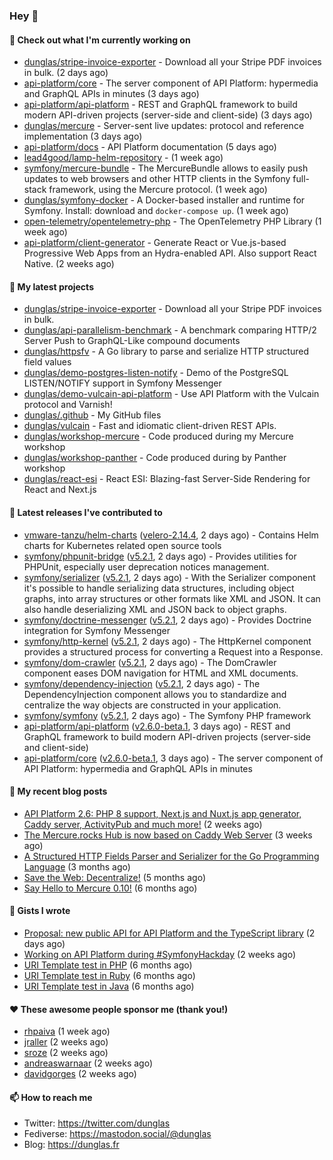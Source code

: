 ### Hey 👋

#### 👷 Check out what I'm currently working on

- [dunglas/stripe-invoice-exporter](https://github.com/dunglas/stripe-invoice-exporter) - Download all your Stripe PDF invoices in bulk. (2 days ago)
- [api-platform/core](https://github.com/api-platform/core) - The server component of API Platform: hypermedia and GraphQL APIs in minutes (3 days ago)
- [api-platform/api-platform](https://github.com/api-platform/api-platform) - REST and GraphQL framework to build modern API-driven projects (server-side and client-side) (3 days ago)
- [dunglas/mercure](https://github.com/dunglas/mercure) - Server-sent live updates: protocol and reference implementation (3 days ago)
- [api-platform/docs](https://github.com/api-platform/docs) - API Platform documentation (5 days ago)
- [lead4good/lamp-helm-repository](https://github.com/lead4good/lamp-helm-repository) -  (1 week ago)
- [symfony/mercure-bundle](https://github.com/symfony/mercure-bundle) - The MercureBundle allows to easily push updates to web browsers and other HTTP clients in the Symfony full-stack framework, using the Mercure protocol. (1 week ago)
- [dunglas/symfony-docker](https://github.com/dunglas/symfony-docker) - A Docker-based installer and runtime for Symfony. Install: download and `docker-compose up`. (1 week ago)
- [open-telemetry/opentelemetry-php](https://github.com/open-telemetry/opentelemetry-php) - The OpenTelemetry PHP Library (1 week ago)
- [api-platform/client-generator](https://github.com/api-platform/client-generator) - Generate React or Vue.js-based Progressive Web Apps from an Hydra-enabled API. Also support React Native. (2 weeks ago)

#### 🌱 My latest projects

- [dunglas/stripe-invoice-exporter](https://github.com/dunglas/stripe-invoice-exporter) - Download all your Stripe PDF invoices in bulk.
- [dunglas/api-parallelism-benchmark](https://github.com/dunglas/api-parallelism-benchmark) - A benchmark comparing HTTP/2 Server Push to GraphQL-Like compound documents
- [dunglas/httpsfv](https://github.com/dunglas/httpsfv) - A Go library to parse and serialize HTTP structured field values
- [dunglas/demo-postgres-listen-notify](https://github.com/dunglas/demo-postgres-listen-notify) - Demo of the PostgreSQL LISTEN/NOTIFY support in Symfony Messenger
- [dunglas/demo-vulcain-api-platform](https://github.com/dunglas/demo-vulcain-api-platform) - Use API Platform with the Vulcain protocol and Varnish!
- [dunglas/.github](https://github.com/dunglas/.github) - My GitHub files
- [dunglas/vulcain](https://github.com/dunglas/vulcain) - Fast and idiomatic client-driven REST APIs.
- [dunglas/workshop-mercure](https://github.com/dunglas/workshop-mercure) - Code produced during my Mercure workshop
- [dunglas/workshop-panther](https://github.com/dunglas/workshop-panther) - Code produced during by Panther workshop
- [dunglas/react-esi](https://github.com/dunglas/react-esi) - React ESI: Blazing-fast Server-Side Rendering for React and Next.js

#### 🔭 Latest releases I've contributed to

- [vmware-tanzu/helm-charts](https://github.com/vmware-tanzu/helm-charts) ([velero-2.14.4](https://github.com/vmware-tanzu/helm-charts/releases/tag/velero-2.14.4), 2 days ago) - Contains Helm charts for Kubernetes related open source tools
- [symfony/phpunit-bridge](https://github.com/symfony/phpunit-bridge) ([v5.2.1](https://github.com/symfony/phpunit-bridge/releases/tag/v5.2.1), 2 days ago) - Provides utilities for PHPUnit, especially user deprecation notices management.
- [symfony/serializer](https://github.com/symfony/serializer) ([v5.2.1](https://github.com/symfony/serializer/releases/tag/v5.2.1), 2 days ago) - With the Serializer component it&#39;s possible to handle serializing data structures, including object graphs, into array structures or other formats like XML and JSON. It can also handle deserializing XML and JSON back to object graphs.
- [symfony/doctrine-messenger](https://github.com/symfony/doctrine-messenger) ([v5.2.1](https://github.com/symfony/doctrine-messenger/releases/tag/v5.2.1), 2 days ago) - Provides Doctrine integration for Symfony Messenger
- [symfony/http-kernel](https://github.com/symfony/http-kernel) ([v5.2.1](https://github.com/symfony/http-kernel/releases/tag/v5.2.1), 2 days ago) - The HttpKernel component provides a structured process for converting a Request into a Response.
- [symfony/dom-crawler](https://github.com/symfony/dom-crawler) ([v5.2.1](https://github.com/symfony/dom-crawler/releases/tag/v5.2.1), 2 days ago) - The DomCrawler component eases DOM navigation for HTML and XML documents.
- [symfony/dependency-injection](https://github.com/symfony/dependency-injection) ([v5.2.1](https://github.com/symfony/dependency-injection/releases/tag/v5.2.1), 2 days ago) - The DependencyInjection component allows you to standardize and centralize the way objects are constructed in your application.
- [symfony/symfony](https://github.com/symfony/symfony) ([v5.2.1](https://github.com/symfony/symfony/releases/tag/v5.2.1), 2 days ago) - The Symfony PHP framework
- [api-platform/api-platform](https://github.com/api-platform/api-platform) ([v2.6.0-beta.1](https://github.com/api-platform/api-platform/releases/tag/v2.6.0-beta.1), 3 days ago) - REST and GraphQL framework to build modern API-driven projects (server-side and client-side)
- [api-platform/core](https://github.com/api-platform/core) ([v2.6.0-beta.1](https://github.com/api-platform/core/releases/tag/v2.6.0-beta.1), 3 days ago) - The server component of API Platform: hypermedia and GraphQL APIs in minutes

#### 📜 My recent blog posts

- [API Platform 2.6: PHP 8 support, Next.js and Nuxt.js app generator, Caddy server, ActivityPub and much more!](http://feedproxy.google.com/~r/dunglas/~3/X1dkcrZS-qU/) (2 weeks ago)
- [The Mercure.rocks Hub is now based on Caddy Web Server](http://feedproxy.google.com/~r/dunglas/~3/MjBonxZ_8uQ/) (3 weeks ago)
- [A Structured HTTP Fields Parser and Serializer for the Go Programming Language](http://feedproxy.google.com/~r/dunglas/~3/ZbYscZI8Qx8/) (3 months ago)
- [Save the Web: Decentralize!](http://feedproxy.google.com/~r/dunglas/~3/sqGQq6DaW2s/) (5 months ago)
- [Say Hello to Mercure 0.10!](http://feedproxy.google.com/~r/dunglas/~3/fUSKFfOlt0c/) (6 months ago)

#### 📓 Gists I wrote

- [Proposal: new public API for API Platform and the TypeScript library](https://gist.github.com/4da2026f34bf7f18e1db955ef8a9b417) (2 days ago)
- [Working on API Platform during #SymfonyHackday](https://gist.github.com/3949272d40e6390cdd2850a4f312a02a) (2 weeks ago)
- [URI Template test in PHP](https://gist.github.com/5b10b586427cf66e78a968f82f80691a) (6 months ago)
- [URI Template test in Ruby](https://gist.github.com/ec793690f66167cb849c02284ecf748d) (6 months ago)
- [URI Template test in Java](https://gist.github.com/788b70312231d24e46d7632c634784f5) (6 months ago)

#### ❤️ These awesome people sponsor me (thank you!)

- [rhpaiva](https://github.com/rhpaiva) (1 week ago)
- [jraller](https://github.com/jraller) (2 weeks ago)
- [sroze](https://github.com/sroze) (2 weeks ago)
- [andreaswarnaar](https://github.com/andreaswarnaar) (2 weeks ago)
- [davidgorges](https://github.com/davidgorges) (2 weeks ago)

#### 📫 How to reach me

- Twitter: https://twitter.com/dunglas
- Fediverse: https://mastodon.social/@dunglas
- Blog: https://dunglas.fr
